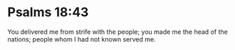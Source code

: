 # Psalms 18:43

You delivered me from strife with the people; you made me the head of the nations; people whom I had not known served me.
